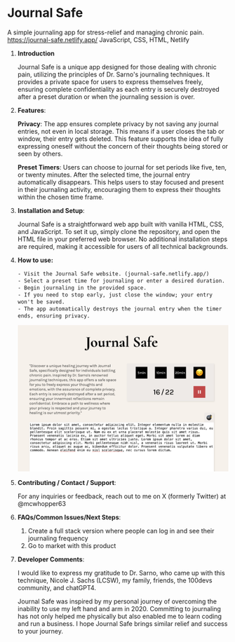 <!-- <div align="center">
  <img alt="Logo" src="/v1.4/assets/hobbang192x192.jpg" width="100" />
</div>
<h1 align="center">
    Journal Safe
</h1>
<p align="center">
  The fourth iteration of <a href="https://brittanychiang.com" target="_blank">brittanychiang.com</a> built with <a href="https://www.gatsbyjs.org/" target="_blank">Gatsby</a> and hosted with <a href="https://www.netlify.com/" target="_blank">Netlify</a>
</p>
<p align="center">
  Previous iterations:
  <a href="https://github.com/bchiang7/v1" target="_blank">v1</a>,
  <a href="https://github.com/bchiang7/v2" target="_blank">v2</a>,
  <a href="https://github.com/bchiang7/bchiang7.github.io" target="_blank">v3</a>
</p>
<p align="center">
  <a href="https://app.netlify.com/sites/brittanychiang/deploys" target="_blank">
    <img src="https://api.netlify.com/api/v1/badges/1963b488-7b78-48c9-9e2d-6fb5e47ab3af/deploy-status" alt="Netlify Status" />
  </a>
</p>

![demo](https://raw.githubusercontent.com/bchiang7/v4/main/src/images/demo.png)

## 🚨 Forking this repo (please read!)

Many people have contacted me asking me if they can use this code for their own website, and the answer to that question is usually **yes, with attribution**.

I value keeping my site open source, but as you all know, _**plagiarism is bad**_. It's always disheartening whenever I find that someone has copied my site without giving me credit. I spent a non-trivial amount of effort building and designing this iteration of my website, and I am proud of it! All I ask of you all is to not claim this effort as your own.

Please also note that I did not build this site with the intention of it being a starter theme, so if you have questions about implementation, please refer to the [Gatsby docs](https://www.gatsbyjs.org/docs/).

### TL;DR

Yes, you can fork this repo. Please give me proper credit by linking back to [brittanychiang.com](https://brittanychiang.com). Thanks!

## 🛠 Installation & Set Up

1. Install the Gatsby CLI

    ```sh
    npm install -g gatsby-cli
    ```

2. Install and use the correct version of Node using [NVM](https://github.com/nvm-sh/nvm)

    ```sh
    nvm install
    ```

3. Install dependencies

    ```sh
    yarn
    ```

4. Start the development server

    ```sh
    npm start
    ```

## 🚀 Building and Running for Production

1. Generate a full static production build

    ```sh
    npm run build
    ```

1. Preview the site as it will appear once deployed

    ```sh
    npm run serve
    ```

## 🎨 Color Reference

| Color          | Hex                                                                |
| -------------- | ------------------------------------------------------------------ |
| Navy           | ![#0a192f](https://via.placeholder.com/10/0a192f?text=+) `#0a192f` |
| Light Navy     | ![#112240](https://via.placeholder.com/10/0a192f?text=+) `#112240` |
| Lightest Navy  | ![#233554](https://via.placeholder.com/10/303C55?text=+) `#233554` |
| Slate          | ![#8892b0](https://via.placeholder.com/10/8892b0?text=+) `#8892b0` |
| Light Slate    | ![#a8b2d1](https://via.placeholder.com/10/a8b2d1?text=+) `#a8b2d1` |
| Lightest Slate | ![#ccd6f6](https://via.placeholder.com/10/ccd6f6?text=+) `#ccd6f6` |
| White          | ![#e6f1ff](https://via.placeholder.com/10/e6f1ff?text=+) `#e6f1ff` |
| Green          | ![#64ffda](https://via.placeholder.com/10/64ffda?text=+) `#64ffda` | -->

# Journal Safe

A simple journaling app for stress-relief and managing chronic pain.
https://journal-safe.netlify.app/
JavaScript, CSS, HTML, Netlify

1.  **Introduction**

    Journal Safe is a unique app designed for those dealing with chronic pain, utilizing the principles of Dr. Sarno's journaling techniques. It provides a private space for users to express themselves freely, ensuring complete confidentiality as each entry is securely destroyed after a preset duration or when the journaling session is over.

2.  **Features**:

    **Privacy**: The app ensures complete privacy by not saving any journal entries, not even in local storage. This means if a user closes the tab or window, their entry gets deleted. This feature supports the idea of fully expressing oneself without the concern of their thoughts being stored or seen by others.

    **Preset Timers**: Users can choose to journal for set periods like five, ten, or twenty minutes. After the selected time, the journal entry automatically disappears. This helps users to stay focused and present in their journaling activity, encouraging them to express their thoughts within the chosen time frame.

3.  **Installation and Setup**:

    Journal Safe is a straightforward web app built with vanilla HTML, CSS, and JavaScript. To set it up, simply clone the repository, and open the HTML file in your preferred web browser. No additional installation steps are required, making it accessible for users of all technical backgrounds.

4.  **How to use:**

        - Visit the Journal Safe website. (journal-safe.netlify.app/)
        - Select a preset time for journaling or enter a desired duration.
        - Begin journaling in the provided space.
        - If you need to stop early, just close the window; your entry won't be saved.
        - The app automatically destroys the journal entry when the timer ends, ensuring privacy.

    <img src="./v1.4/assets/Journal Safe image for github documentation-min.png" alt="journal safe screenshot" />

5.  **Contributing / Contact / Support**:

    For any inquiries or feedback, reach out to me on X (formerly Twitter) at @mcwhopper63

6.  **FAQs/Common Issues/Next Steps**:

    1. Create a full stack version where people can log in and see their journaling frequency
    2. Go to market with this product

7.  **Developer Comments**:

    I would like to express my gratitude to Dr. Sarno, who came up with this technique, Nicole J. Sachs (LCSW), my family, friends, the 100devs community, and chatGPT4.

    Journal Safe was inspired by my personal journey of overcoming the inability to use my left hand and arm in 2020. Committing to journaling has not only helped me physically but also enabled me to learn coding and run a business. I hope Journal Safe brings similar relief and success to your journey.
